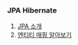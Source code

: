 ### JPA Hibernate 
1. [JPA 소개](https://velog.io/@dldbdud314/%EC%84%B9%EC%85%981-JPA-%EC%86%8C%EA%B0%9C)
2. [엔티티 매핑 알아보기](https://github.com/dldbdud314/spring-web-dev-playground/tree/main/jpa/entity-mapping)
